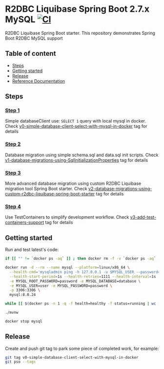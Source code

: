 # R2DBC Liquibase Spring Boot 2.7.x MySQL [![CI](https://github.com/daggerok/mysql-r2dbc-spring-boot-2.7.x/actions/workflows/ci.yml/badge.svg)](https://github.com/daggerok/mysql-r2dbc-spring-boot-2.7.x/actions/workflows/ci.yml)
R2DBC Liquibase Spring Boot starter. This repository demonstrates Spring Boot R2DBC MySQL support

## Table of content
* [Steps](#steps)
* [Getting started](#getting-started)
* [Release](#release)
* [Reference Documentation](#reference-documentation)

## Steps
### [Step 1](https://github.com/daggerok/mysql-r2dbc-spring-boot-2.7.x/tree/v0-simple-database-client-select-with-mysql-in-docker)
Simple databaseClient use: `SELECT 1` query with local mysql in docker.
Check [v0-simple-database-client-select-with-mysql-in-docker](https://github.com/daggerok/mysql-r2dbc-spring-boot-2.7.x/tree/v0-simple-database-client-select-with-mysql-in-docker)
tag for details
### [Step 2](https://github.com/daggerok/mysql-r2dbc-spring-boot-2.7.x/tree/v1-database-migrations-using-SqlInitializationProperties)
Database migration using simple schema.sql and data.sql init scripts.
Check [v1-database-migrations-using-SqlInitializationProperties](https://github.com/daggerok/mysql-r2dbc-spring-boot-2.7.x/tree/v1-database-migrations-using-SqlInitializationProperties)
tag for details
### [Step 3](https://github.com/daggerok/mysql-r2dbc-spring-boot-2.7.x/tree/v2-database-migrations-using-custom-r2dbc-liquibase-spring-boot-starter)
More advanced database migration using custom R2DBC Liquibase migration tool Spring Boot starter.
Check [v2-database-migrations-using-custom-r2dbc-liquibase-spring-boot-starter](https://github.com/daggerok/mysql-r2dbc-spring-boot-2.7.x/tree/v2-database-migrations-using-custom-r2dbc-liquibase-spring-boot-starter)
tag for details
### [Step 4](https://github.com/daggerok/mysql-r2dbc-spring-boot-2.7.x/tree/v3-add-test-containers-support)
Use TestContainers to simplify development workflow.
Check [v3-add-test-containers-support](https://github.com/daggerok/mysql-r2dbc-spring-boot-2.7.x/tree/v3-add-test-containers-support)
tag for details

## Getting started

Run and test latest's code:

```bash
if [[ "" != `docker ps -aq` ]] ; then docker rm -f -v `docker ps -aq` ; fi

docker run -d --rm --name mysql --platform=linux/x86_64 \
  --health-cmd='mysqladmin ping -h 127.0.0.1 -u $MYSQL_USER --password=$MYSQL_PASSWORD || exit 1' \
  --health-start-period=1s --health-retries=1111 --health-interval=1s --health-timeout=5s \
  -e MYSQL_ROOT_PASSWORD=password -e MYSQL_DATABASE=database \
  -e MYSQL_USER=user -e MYSQL_PASSWORD=password \
  -p 3306:3306 \
  mysql:8.0.24

while [[ $(docker ps -n 1 -q -f health=healthy -f status=running | wc -l) -lt 1 ]] ; do sleep 3 ; echo -n '.' ; done ; sleep 15; echo 'MySQL is ready.'

./mvnw

docker stop mysql
```

## Release

Create and push git tag to park some piece of completed work, for example:

```bash
git tag v0-simple-database-client-select-with-mysql-in-docker
git pso --tags
```

<!--

## Reference Documentation
* Spring boot glob resources:
  ```kotlin
  ResourcePatternUtils.getResourcePatternResolver(resourceLoader)
      .getResources("classpath:*/db/migrations/*.ddl.sql")
      .sort { r1, r2 -> "${r1.url}".compareTo("${r2.url}") }
      .forEach { prontln(it) } // will print:
        // /path/to/db/migrations/V202205281525_drop_table_if_exists_messages.ddl.sql
        // /path/to/db/migrations/V202205281526_create_table_if_not_exists_messages.ddl.sql
        // /path/to/db/migrations/V202205281527_create_index_messages_sent_at_idx.ddl.sql
  ```
* Spring boot glob resources, see 1: org.springframework.core.io.support.PathMatchingResourcePatternResolver.getResources
* Spring boot glob resources, see 2: org.springframework.core.io.support.PathMatchingResourcePatternResolver.findPathMatchingResources
* Spring boot glob resources, see 3: org.springframework.core.io.support.ResourcePatternUtils.getResourcePatternResolver
* Spring boot glob resources, see 4: org.springframework.core.io.support.ResourcePatternResolver.getResources
* [Official Apache Maven documentation](https://maven.apache.org/guides/index.html)
* [Spring Boot Maven Plugin Reference Guide](https://docs.spring.io/spring-boot/docs/2.7.0/maven-plugin/reference/html/)
* [Create an OCI image](https://docs.spring.io/spring-boot/docs/2.7.0/maven-plugin/reference/html/#build-image)
* [Coroutines section of the Spring Framework Documentation](https://docs.spring.io/spring/docs/5.3.20/spring-framework-reference/languages.html#coroutines)
* [Spring Configuration Processor](https://docs.spring.io/spring-boot/docs/2.7.0/reference/htmlsingle/#configuration-metadata-annotation-processor)
* [Spring Data R2DBC](https://docs.spring.io/spring-boot/docs/2.7.0/reference/htmlsingle/#boot-features-r2dbc)
* [Spring Reactive Web](https://docs.spring.io/spring-boot/docs/2.7.0/reference/htmlsingle/#web.reactive)
* [Accessing data with MySQL](https://spring.io/guides/gs/accessing-data-mysql/)
* [Acessing data with R2DBC](https://spring.io/guides/gs/accessing-data-r2dbc/)
* [Building a Reactive RESTful Web Service](https://spring.io/guides/gs/reactive-rest-service/)
* [R2DBC Homepage](https://r2dbc.io)
* Make sure to include a [R2DBC Driver](https://r2dbc.io/drivers/) to connect to your database.

-->
